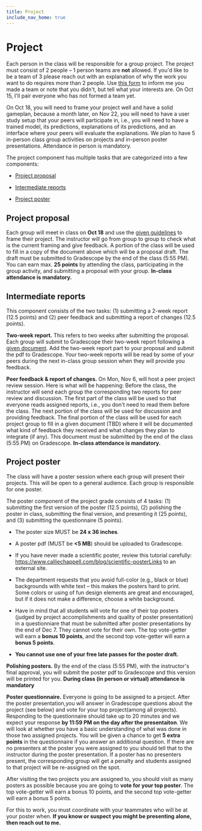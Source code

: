 ```yaml
---
title: Project
include_nav_home: true
---
```


# Project

Each person in the class will be responsible for a group project. The project must consist of 2 people – 1 person teams are **not** allowed. If you'd like to be a team of 3 please reach out with an explanation of why the work you want to do requires more than 2 people. Use [this form](https://forms.gle/XQQY6DRKZC32n3hZA) to inform me you made a team or note that you didn't, but tell what your interests are. On Oct 15, I'll pair everyone who has not formed a team yet. 


 On Oct 18, you will need to frame your project well and have a solid gameplan, because a month later, on Nov 22, you will need to have a user study setup that your peers will participate in, i.e., you will need to have a trained model, its predictions, explanations of its predictions, and an interface where your peers will evaluate the explanations. We plan to have 5 in-person class group activities on projects and in-person poster presentations. Attendance in person is mandatory. 

The project component has multiple tasks that are categorized into a few components:

* [Project proposal](https://utah-explainability.github.io/assignments/project/#project-proposal)

* [Intermediate reports](https://utah-explainability.github.io/assignments/project/#intermediate-reports)

* [Project poster](https://utah-explainability.github.io/assignments/project/#user-study)


## Project proposal 

Each group will meet in class on **Oct 18** and use the [given guidelines](https://docs.google.com/document/d/10qKuAir6knqrvNVja9jsXvV6OzsMtUluQU3LOvgJTEs/edit#bookmark=id.f085ab9d4h9m) to frame their project. The instructor will go from group to group to check what is the current framing and give feedback. A portion of the class will be used to fill in a copy of the document above which will be a proposal draft. The draft must be submitted to Gradescope by the end of the class (5:55 PM). You can earn max. **25 points** by attending the class, participating in the group activity, and submitting a proposal with your group. **In-class attendance is mandatory.**

## Intermediate reports

This component consists of the two tasks: (1) submitting a 2-week report (12.5 points) and (2) peer feedback and submitting a report of changes (12.5 points). 

**Two-week report.** This refers to two weeks after submitting the proposal. Each group will submit to Gradescope their two-week report following a [given document](https://docs.google.com/document/d/10qKuAir6knqrvNVja9jsXvV6OzsMtUluQU3LOvgJTEs/edit#bookmark=id.tzc3n4cg7ql2). Add the two-week report part to your proposal and submit the pdf to Gradescope. Your two-week reports will be read by some of your peers during the next in-class group session when they will provide you feedback.

**Peer feedback & report of changes.** On Mon, Nov 6, will host a peer project review session. Here is what will be happening: Before the class, the instructor will send each group the corresponding two reports for peer review and discussion. The first part of the class will be used so that everyone reads assigned reports, i.e., you don't need to read them before the class. The next portion of the class will be used for discussion and providing feedback. The final portion of the class will be used for each project group to fill in a given document (TBD) where it will be documented what kind of feedback they received and what changes they plan to integrate (if any). This document must be submitted by the end of the class (5:55 PM) on Gradescope. **In-class attendance is mandatory.**


## Project poster 

The class will have a poster session where each group will present their projects. This will be open to a general audience. Each group is responsible for one poster.

The poster component of the project grade consists of 4 tasks: (1) submitting the first version of the poster (12.5 points), (2) polishing the poster in class, submitting the final version, and presenting it (25 points), and (3) submitting the questionnaire (5 points). 

* The poster size MUST be **24 x 36 inches**.

* A poster pdf (MUST be **<5 MB**) should be uploaded to Gradescope. 

* If you have never made a scientific poster, review this tutorial carefully: https://www.calliechappell.com/blog/scientific-posterLinks to an external site.

* The department requests that you avoid full-color (e.g., black or blue) backgrounds with white text – this makes the posters hard to print. Some colors or using of fun design elements are great and encouraged, but if it does not make a difference, choose a white background.

* Have in mind that all students will vote for one of their top posters (judged by project accomplishments and quality of poster presentation) in a questionniare that must be submitted after poster presentations by the end of Dec 7. They cannot vote for their own. The top vote-getter will earn a **bonus 10 points**, and the second top vote-getter will earn a **bonus 5 points**.

* **You cannot use one of your free late passes for the poster draft.**

**Polishing posters.** By the end of the class (5:55 PM), with the instructor's final approval, you will submit the poster pdf to Gradescope and this version will be printed for you. **During class (in person or virtual) attendance is mandatory**

**Poster questionnaire.** Everyone is going to be assigned to a project. After the poster presentation,you will answer in Gradescope questions about the project (see below) and vote for your top project(among all projects). Responding to the questionnaire should take up to 20 minutes and we expect your response **by 11:59 PM on the day after the presentaiton**. We will look at whether you have a basic understanding of what was done in those two assigned projects. You will be given a chance to get **5 extra points** in the questionnaire if you answer an additional question. If there are no presenters at the poster you were assigned to you should tell that to the instructor during the poster presentation. If a poster has no presenters present, the corresponding group will get a penalty and students assigned to that project will be re-assigned on the spot.

After visiting the two projects you are assigned to, you should visit as many posters as possible because you are going to **vote for your top poster**. The top vote-getter will earn a bonus 10 points, and the second top vote-getter will earn a bonus 5 points.

For this to work, you must coordinate with your teammates who will be at your poster when. **If you know or suspect you might be presenting alone, then reach out to me.**
